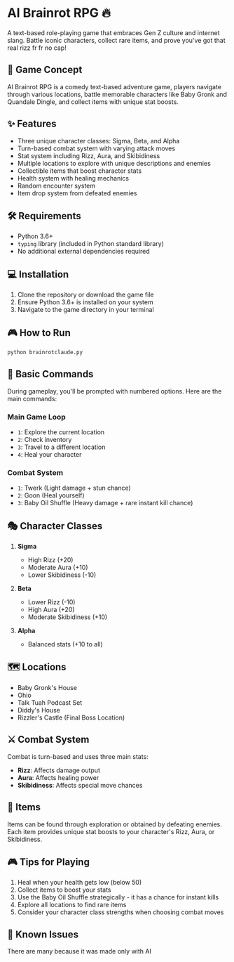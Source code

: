 # AI Brainrot RPG 🔥

A text-based role-playing game that embraces Gen Z culture and internet slang. Battle iconic characters, collect rare items, and prove you've got that real rizz fr fr no cap! 

## 📱 Game Concept

AI Brainrot RPG is a comedy text-based adventure game, players navigate through various locations, battle memorable characters like Baby Gronk and Quandale Dingle, and collect items with unique stat boosts.

## ✨ Features

- Three unique character classes: Sigma, Beta, and Alpha
- Turn-based combat system with varying attack moves
- Stat system including Rizz, Aura, and Skibidiness
- Multiple locations to explore with unique descriptions and enemies
- Collectible items that boost character stats
- Health system with healing mechanics
- Random encounter system
- Item drop system from defeated enemies

## 🛠️ Requirements

- Python 3.6+
- `typing` library (included in Python standard library)
- No additional external dependencies required

## 💻 Installation

1. Clone the repository or download the game file
2. Ensure Python 3.6+ is installed on your system
3. Navigate to the game directory in your terminal

## 🎮 How to Run

```bash
python brainrotclaude.py
```

## 🎯 Basic Commands

During gameplay, you'll be prompted with numbered options. Here are the main commands:

### Main Game Loop
- `1`: Explore the current location
- `2`: Check inventory
- `3`: Travel to a different location
- `4`: Heal your character

### Combat System
- `1`: Twerk (Light damage + stun chance)
- `2`: Goon (Heal yourself)
- `3`: Baby Oil Shuffle (Heavy damage + rare instant kill chance)

## 🎭 Character Classes

1. **Sigma**
   - High Rizz (+20)
   - Moderate Aura (+10)
   - Lower Skibidiness (-10)

2. **Beta**
   - Lower Rizz (-10)
   - High Aura (+20)
   - Moderate Skibidiness (+10)

3. **Alpha**
   - Balanced stats (+10 to all)

## 🗺️ Locations

- Baby Gronk's House
- Ohio
- Talk Tuah Podcast Set
- Diddy's House
- Rizzler's Castle (Final Boss Location)

## ⚔️ Combat System

Combat is turn-based and uses three main stats:
- **Rizz**: Affects damage output
- **Aura**: Affects healing power
- **Skibidiness**: Affects special move chances

## 💎 Items

Items can be found through exploration or obtained by defeating enemies. Each item provides unique stat boosts to your character's Rizz, Aura, or Skibidiness.

## 🎮 Tips for Playing

1. Heal when your health gets low (below 50)
2. Collect items to boost your stats
3. Use the Baby Oil Shuffle strategically - it has a chance for instant kills
4. Explore all locations to find rare items
5. Consider your character class strengths when choosing combat moves

## 🐛 Known Issues

There are many because it was made only with AI